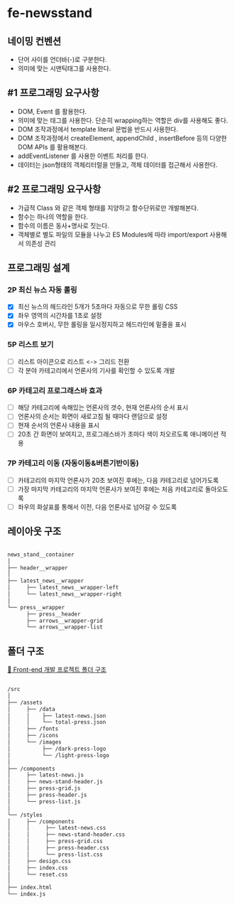 # fe-newsstand

## 네이밍 컨벤션

- 단어 사이를 언더바(-)로 구분한다.
- 의미에 맞는 시맨틱태그를 사용한다.

## #1 프로그래밍 요구사항

- DOM, Event 를 활용한다.
- 의미에 맞는 태그를 사용한다. 단순히 wrapping하는 역할은 div를 사용해도 좋다.
- DOM 조작과정에서 template literal 문법을 반드시 사용한다.
- DOM 조작과정에서 createElement, appendChild , insertBefore 등의 다양한 DOM APIs 를 활용해본다.
- addEventListener 를 사용한 이벤트 처리를 한다.
- 데이터는 json형태의 객체리터럴을 만들고, 객체 데이터를 접근해서 사용한다.

## #2 프로그래밍 요구사항

- 가급적 Class 와 같은 객체 형태를 지양하고 함수단위로만 개발해본다.
- 함수는 하나의 역할을 한다.
- 함수의 이름은 동사+명사로 짓는다.
- 객체별로 별도 파일의 모듈을 나누고 ES Modules에 따라 import/export 사용해서 의존성 관리

## 프로그래밍 설계

### 2P 최신 뉴스 자동 롤링

- [x] 최신 뉴스의 헤드라인 5개가 5초마다 자동으로 무한 롤링 CSS
- [x] 좌우 영역의 시간차를 1초로 설정
- [x] 마우스 호버시, 무한 롤링을 일시정지하고 헤드라인에 밑줄을 표시

### 5P 리스트 보기

- [ ] 리스트 아이콘으로 리스트 <-> 그리드 전환
- [ ] 각 분야 카테고리에서 언론사의 기사를 확인할 수 있도록 개발

### 6P 카테고리 프로그래스바 효과

- [ ] 해당 카테고리에 속해있는 언론사의 갯수, 현재 언론사의 순서 표시
- [ ] 언론사의 순서는 화면이 새로고침 될 때마다 랜덤으로 설정
- [ ] 현재 순서의 언론사 내용을 표시
- [ ] 20초 간 화면이 보여지고, 프로그래스바가 초마다 색이 차오르도록 애니메이션 적용

### 7P 카테고리 이동 (자동이동&버튼기반이동)

- [ ] 카테고리의 마지막 언론사가 20초 보여진 후에는, 다음 카테고리로 넘어가도록
- [ ] 가장 마지막 카테고리의 마지막 언론사가 보여진 후에는 처음 카테고리로 돌아오도록
- [ ] 좌우의 화살표를 통해서 이전, 다음 언론사로 넘어갈 수 있도록

## 레이아웃 구조

```bash

news_stand__container
│
├── header__wrapper
│
├── latest_news__wrapper
│     ├── latest_news__wrapper-left
│     └── latest_news__wrapper-right
│
└── press__wrapper
      ├── press__header
      ├── arrows__wrapper-grid
      └── arrows__wrapper-list

```

## 폴더 구조

[🔗 Front-end 개발 프로젝트 폴더 구조](https://sennieworld.tistory.com/67)

```bash

/src
│
├── /assets
│     ├── /data
│     │    ├── latest-news.json
│     │    └── total-press.json
│     ├── /fonts
│     ├── /icons
│     └── /images
│          ├── /dark-press-logo
│          └── /light-press-logo
│
├── /components
│     ├── latest-news.js
│     ├── news-stand-header.js
│     ├── press-grid.js
│     ├── press-header.js
│     └── press-list.js
│
└── /styles
│     ├── /components
│     │     ├── latest-news.css
│     │     ├── news-stand-header.css
│     │     ├── press-grid.css
│     │     ├── press-header.css
│     │     └── press-list.css
│     ├── design.css
│     ├── index.css
│     └── reset.css
│
├── index.html
└── index.js
```
